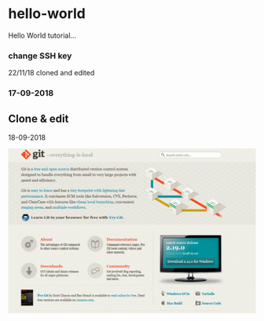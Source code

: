 # hello-world
Hello World tutorial...

### change SSH key 
22/11/18
cloned and edited

### 17-09-2018

## Clone & edit
18-09-2018

![git screenshot](media/git.png)

